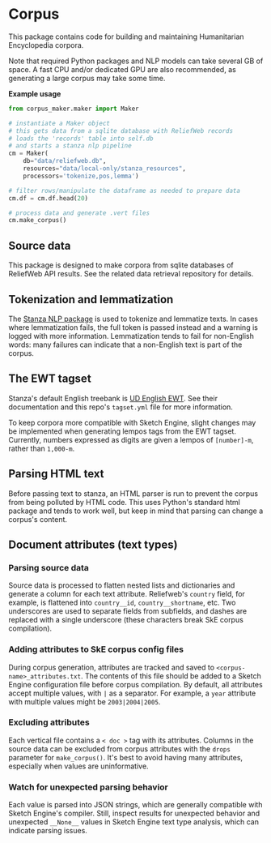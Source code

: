 # Corpus

This package contains code for building and maintaining Humanitarian Encyclopedia corpora.

Note that required Python packages and NLP models can take several GB of space. A fast CPU and/or dedicated GPU are also recommended, as generating a large corpus may take some time.

**Example usage**

```python
from corpus_maker.maker import Maker

# instantiate a Maker object
# this gets data from a sqlite database with ReliefWeb records
# loads the 'records' table into self.db
# and starts a stanza nlp pipeline
cm = Maker(
    db="data/reliefweb.db",
    resources="data/local-only/stanza_resources",
    processors='tokenize,pos,lemma')

# filter rows/manipulate the dataframe as needed to prepare data
cm.df = cm.df.head(20)

# process data and generate .vert files
cm.make_corpus()
```

## Source data

This package is designed to make corpora from sqlite databases of ReliefWeb API results. See the related data retrieval repository for details.

## Tokenization and lemmatization

The [Stanza NLP package](https://stanfordnlp.github.io/stanza/) is used to tokenize and lemmatize texts. In cases where lemmatization fails, the full token is passed instead and a warning is logged with more information. Lemmatization tends to fail for non-English words: many failures can indicate that a non-English text is part of the corpus.

## The EWT tagset

Stanza's default English treebank is [UD English EWT](https://universaldependencies.org/treebanks/en_ewt/index.html). See their documentation and this repo's `tagset.yml` file for more information.

To keep corpora more compatible with Sketch Engine, slight changes may be implemented when generating lempos tags from the EWT tagset. Currently, numbers expressed as digits are given a lempos of `[number]-m`, rather than `1,000-m`.

## Parsing HTML text

Before passing text to stanza, an HTML parser is run to prevent the corpus from being polluted by HTML code. This uses Python's standard html package and tends to work well, but keep in mind that parsing can change a corpus's content.

## Document attributes (text types)

### Parsing source data

Source data is processed to flatten nested lists and dictionaries and generate a column for each text attribute. Reliefweb's `country` field, for example, is flattened into `country__id`, `country__shortname`, etc. Two underscores are used to separate fields from subfields, and dashes are replaced with a single underscore (these characters break SkE corpus compilation).

### Adding attributes to SkE corpus config files

During corpus generation, attributes are tracked and saved to `<corpus-name>_attributes.txt`. The contents of this file should be added to a Sketch Engine configuration file before corpus compilation. By default, all attributes accept multiple values, with `|` as a separator. For example, a `year` attribute with multiple values might be `2003|2004|2005`.

### Excluding attributes

Each vertical file contains a `< doc >` tag with its attributes. Columns in the source data can be excluded from corpus attributes with the `drops` parameter for `make_corpus()`. It's best to avoid having many attributes, especially when values are uninformative.

### Watch for unexpected parsing behavior

Each value is parsed into JSON strings, which are generally compatible with Sketch Engine's compiler. Still, inspect results for unexpected behavior and unexpected `__None__` values in Sketch Engine text type analysis, which can indicate parsing issues.
